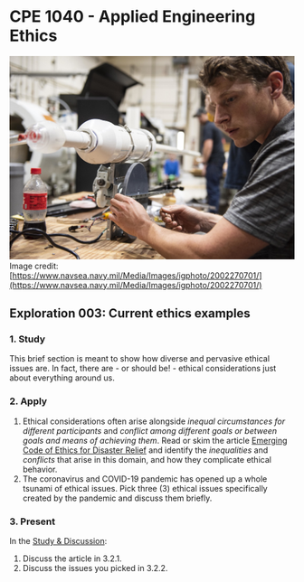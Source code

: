 # CPE 1040 - Applied Engineering Ethics

![alt text](images/dod-hack-a-vent-inno-challenge.jpeg "DoD Hack-a-Vent Innovation Challenge 2020")
Image credit: [https://www.navsea.navy.mil/Media/Images/igphoto/2002270701/](https://www.navsea.navy.mil/Media/Images/igphoto/2002270701/)


## Exploration 003: Current ethics examples

### 1. Study

This brief section is meant to show how diverse and pervasive ethical issues are. In fact, there are - or should be! - ethical considerations just about everything around us.

### 2. Apply

1. Ethical considerations often arise alongside _inequal circumstances for different participants_ and _conflict among different goals or between goals and means of achieving them_. Read or skim the article [Emerging Code of Ethics for Disaster Relief](https://www.nature.com/articles/d41586-019-03534-z) and identify the _inequalities_ and _conflicts_ that arise in this domain, and how they complicate ethical behavior.
2. The coronavirus and COVID-19 pandemic has opened up a whole tsunami of ethical issues. Pick three (3) ethical issues specifically created by the pandemic and discuss them briefly.

### 3. Present

In the [Study & Discussion](README.md):

1. Discuss the article in 3.2.1.
2. Discuss the issues you picked in 3.2.2.
